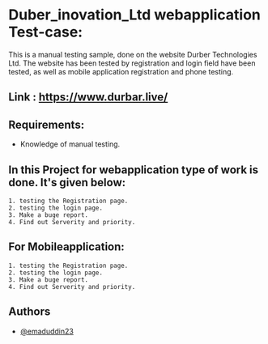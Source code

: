 
# Duber_inovation_Ltd webapplication Test-case:

This is a manual testing sample, done on the website Durber Technologies Ltd. The website has been tested by registration and login field have been tested, as well as mobile application registration and phone testing.



## Link : https://www.durbar.live/
## Requirements:
- Knowledge of manual testing.

## In this Project for webapplication type of work is done. It's given below:

    1. testing the Registration page.
    2. testing the login page.
    3. Make a buge report.
    4. Find out Serverity and priority.

## For Mobileapplication:

    1. testing the Registration page.
    2. testing the login page.
    3. Make a buge report.
    4. Find out Serverity and priority.



## Authors

- [@emaduddin23](https://github.com/emaduddin23)

